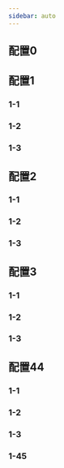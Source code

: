 ```yaml
---
sidebar: auto
---
```

## 配置0
## 配置1
### 1-1
### 1-2
### 1-3
## 配置2
### 1-1
### 1-2
### 1-3
## 配置3
### 1-1
### 1-2
### 1-3
## 配置44
### 1-1
### 1-2
### 1-3
### 1-45